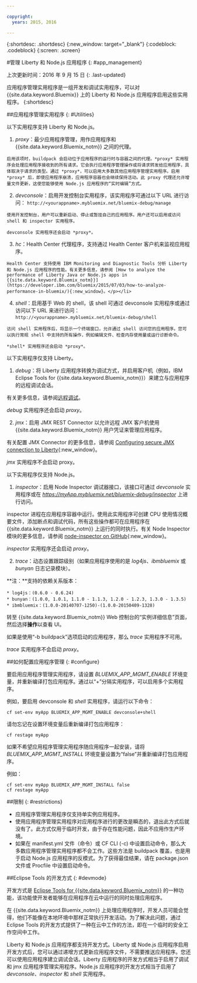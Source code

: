 ```yaml
---

copyright:
  years: 2015, 2016

---
```


{:shortdesc: .shortdesc}
{:new_window: target="_blank"}
{:codeblock: .codeblock}
{:screen: .screen}

#管理 Liberty 和 Node.js 应用程序
{: #app_management}

上次更新时间：2016 年 9 月 15 日
{: .last-updated}

应用程序管理实用程序是一组开发和调试实用程序，可以对 {{site.data.keyword.Bluemix}} 上的 Liberty 和 Node.js 应用程序启用这些实用程序。
{:shortdesc}

##应用程序管理实用程序
{: #Utilities}

以下实用程序支持 Liberty 和 Node.js。

  1. *proxy*：最少应用程序管理，用作应用程序和 {{site.data.keyword.Bluemix_notm}} 之间的代理。

    启用该项时，buildpack 会启动位于应用程序的运行时与容器之间的代理。*proxy* 实用程序会处理应用程序接收到的所有请求。它会执行应用程序管理操作或将请求转发给应用程序，具体取决于请求的类型。通过 *proxy*，可以启用大多数其他应用程序管理实用程序。启用 *proxy* 后，即使应用程序崩溃，应用程序容器也会继续保持活动。此 proxy 代理还允许增量文件更新，这使您能够使用 Node.js 应用程序的“实时编辑”方式。
	
  2. *devconsole*：启用开发控制台实用程序，该实用程序可通过以下 URL 进行访问：
    ```
http://<yourappname>.mybluemix.net/bluemix-debug/manage
    ```
	
    使用开发控制台，用户可以重新启动、停止或暂挂自己的应用程序。用户还可以启用或访问 shell 和 inspector 实用程序。

    devconsole 实用程序还会启动 *proxy*。
	
  3. *hc*：Health Center 代理程序，支持通过 Health Center 客户机来监视应用程序。

    Health Center 支持使用 IBM Monitoring and Diagnostic Tools 分析 Liberty 和 Node.js 应用程序的性能。有关更多信息，请参阅 [How to analyze the performance of Liberty Java or Node.js apps in {{site.data.keyword.Bluemix_notm}}](https://developer.ibm.com/bluemix/2015/07/03/how-to-analyze-performance-in-bluemix/){:new_window}。</p></li>
	
  4. *shell*：启用基于 Web 的 shell，该 shell 可通过 devconsole 实用程序或通过访问以下 URL 来进行访问：
    ```
http://<yourappname>.mybluemix.net/bluemix-debug/shell
    ```
	
    访问 shell 实用程序后，将显示一个终端窗口，允许通过 shell 访问您的应用程序。您可以执行常规 shell 中支持的所有操作，例如编辑文件、检查内存使用量或运行诊断命令。
	
    *shell* 实用程序还会启动 *proxy*。

以下实用程序仅支持 Liberty。

  1. *debug*：将 Liberty 应用程序转换为调试方式，并启用客户机（例如，IBM Eclipse Tools for {{site.data.keyword.Bluemix_notm}}）来建立与应用程序的远程调试会话。
  
   有关更多信息，请参阅[远程调试](../manageapps/eclipsetools/eclipsetools.html#remotedebug)。
   
   *debug* 实用程序还会启动 *proxy*。
   
  2. *jmx*：启用 JMX REST Connector 以允许远程 JMX 客户机使用 {{site.data.keyword.Bluemix_notm}} 用户凭证来管理应用程序。
  
  有关配置 JMX Connector 的更多信息，请参阅 [Configuring secure JMX connection to Liberty](https://www-01.ibm.com/support/knowledgecenter/was_beta_liberty/com.ibm.websphere.wlp.nd.multiplatform.doc/ae/twlp_admin_restconnector.html){:new_window}。
  
  *jmx* 实用程序不会启动 proxy。

以下实用程序仅支持 Node.js。

  1. *inspector*：启用 Node Inspector 调试器接口，该接口可通过 *devconsole* 实用程序或在 *https://myApp.mybluemix.net/bluemix-debug/inspector* 上进行访问。
  
  inspector 进程在应用程序容器中运行。使用此实用程序可创建 CPU 使用情况概要文件，添加断点和调试代码，所有这些操作都可在应用程序在 {{site.data.keyword.Bluemix_notm}} 上运行的同时执行。有关 Node Inspector 模块的更多信息，请参阅 [node-inspector on GitHub](https://github.com/node-inspector/node-inspector){:new_window}。
  
  *inspector* 实用程序还会启动 *proxy*。
	
  2. *trace*：动态设置跟踪级别（如果应用程序使用的是 *log4js*、*ibmbluemix* 或 *bunyan* 日志记录模块）。
  
  **注：**支持的依赖关系版本：

    * log4js：(0.6.0 - 0.6.24)
    * bunyan：(1.0.0, 1.0.1, 1.1.0 - 1.1.3, 1.2.0 - 1.2.3, 1.3.0 - 1.3.5)
    * ibmbluemix：(1.0.0-20140707-1250)-(1.0.0-20150409-1328)
  
  转至 {{site.data.keyword.Bluemix_notm}} Web 控制台的“实例详细信息”页面，然后选择**操作**以查看 UI。

  如果是使用“-b buildpack”选项启动的应用程序，那么 *trace* 实用程序不可用。

  *trace* 实用程序不会启动 *proxy*。

##如何配置应用程序管理
{: #configure}

要启用应用程序管理实用程序，请设置 *BLUEMIX_APP_MGMT_ENABLE* 环境变量，并重新编译打包应用程序。通过以“+”分隔实用程序，可以启用多个实用程序。

例如，要启用 devconsole 和 *shell* 实用程序，请运行以下命令：

```
cf set-env myApp BLUEMIX_APP_MGMT_ENABLE devconsole+shell
```

请勿忘记在设置环境变量后重新编译打包应用程序：

```
cf restage myApp
```

如果不希望应用程序管理实用程序随应用程序一起安装，请将 *BLUEMIX_APP_MGMT_INSTALL* 环境变量设置为“false”并重新编译打包应用程序。

例如：

```
cf set-env myApp BLUEMIX_APP_MGMT_INSTALL false
cf restage myApp
```

##限制
{: #restrictions}

* 应用程序管理实用程序仅支持单实例应用程序。
* 使用应用程序管理实用程序对应用程序进行的更改是瞬态的，退出此方式后就没有了。此方式仅用于临时开发，由于存在性能问题，因此不应用作生产环境。
* 如果在 manifest.yml 文件（命令）或 CF CLI (-c) 中设置启动命令，那么大多数应用程序管理实用程序都不会工作。这些方法是 buildpack 覆盖，也是用于启动 Node.js 应用程序的反模式。为了获得最佳结果，请在 package.json 文件或 Procfile 中设置启动命令。

##Eclipse Tools 的开发方式
{: #devmode}

开发方式是 [Eclipse Tools for {{site.data.keyword.Bluemix_notm}}](../manageapps/eclipsetools/eclipsetools.html#eclipsetools) 的一种功能，该功能使开发者能够在应用程序在云中运行的同时处理应用程序。

在 {{site.data.keyword.Bluemix_notm}} 上处理应用程序时，开发人员可能会觉得，他们不能像在本地环境中那样正常执行开发活动。为了解决此问题，通过 Eclipse Tools 的开发方式提供了一种在云中工作的方法，即在一个临时的安全工作空间中工作。

Liberty 和 Node.js 应用程序都支持开发方式。Liberty 或 Node.js 应用程序启用开发方式后，您可以通过递增方式更新应用程序文件，不需要推送应用程序。您还可以使用应用程序建立调试会话。Liberty 应用程序的开发方式相当于启用了调试和 jmx 应用程序管理实用程序。Node.js 应用程序的开发方式相当于启用了 *devconsole*、*inspector* 和 *shell* 实用程序。
